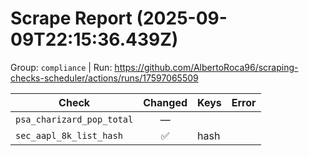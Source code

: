 # Scrape Report (2025-09-09T22:15:36.439Z)

Group: `compliance`  |  Run: https://github.com/AlbertoRoca96/scraping-checks-scheduler/actions/runs/17597065509

| Check | Changed | Keys | Error |
|---|:---:|:--|:--|
| `psa_charizard_pop_total` | — |  |  |
| `sec_aapl_8k_list_hash` | ✅ | hash |  |
